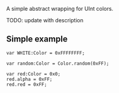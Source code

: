 A simple abstract wrapping for UInt colors.

TODO: update with description

## Simple example

```
var WHITE:Color = 0xFFFFFFFF;
```

```
var random:Color = Color.random(0xFF);
```

```
var red:Color = 0x0;
red.alpha = 0xFF;
red.red = 0xFF;
```
